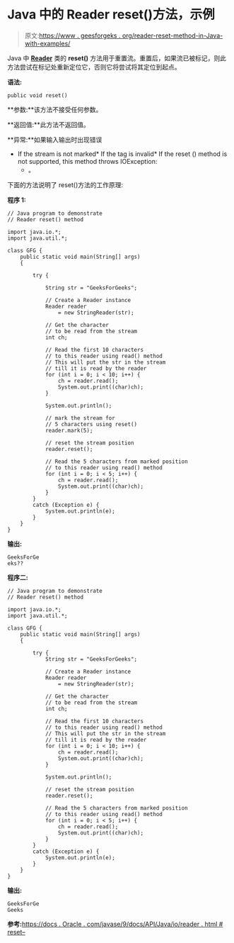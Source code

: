 # Java 中的 Reader reset()方法，示例

> 原文:[https://www . geesforgeks . org/reader-reset-method-in-Java-with-examples/](https://www.geeksforgeeks.org/reader-reset-method-in-java-with-examples/)

Java 中 **[Reader](https://www.geeksforgeeks.org/java-io-reader-class-java/)** 类的 **reset()** 方法用于重置流。重置后，如果流已被标记，则此方法尝试在标记处重新定位它，否则它将尝试将其定位到起点。

**语法:**

```
public void reset()
```

**参数:**该方法不接受任何参数。

**返回值:**此方法不返回值。

**异常:**如果输入输出时出现错误

*   If the stream is not marked*   If the tag is invalid*   If the reset () method is not supported, this method throws IOException:
    *   。

下面的方法说明了 reset()方法的工作原理:

**程序 1:**

```
// Java program to demonstrate
// Reader reset() method

import java.io.*;
import java.util.*;

class GFG {
    public static void main(String[] args)
    {

        try {

            String str = "GeeksForGeeks";

            // Create a Reader instance
            Reader reader
                = new StringReader(str);

            // Get the character
            // to be read from the stream
            int ch;

            // Read the first 10 characters
            // to this reader using read() method
            // This will put the str in the stream
            // till it is read by the reader
            for (int i = 0; i < 10; i++) {
                ch = reader.read();
                System.out.print((char)ch);
            }

            System.out.println();

            // mark the stream for
            // 5 characters using reset()
            reader.mark(5);

            // reset the stream position
            reader.reset();

            // Read the 5 characters from marked position
            // to this reader using read() method
            for (int i = 0; i < 5; i++) {
                ch = reader.read();
                System.out.print((char)ch);
            }
        }
        catch (Exception e) {
            System.out.println(e);
        }
    }
}
```

**输出:**

```
GeeksForGe
eks??

```

**程序二:**

```
// Java program to demonstrate
// Reader reset() method

import java.io.*;
import java.util.*;

class GFG {
    public static void main(String[] args)
    {

        try {
            String str = "GeeksForGeeks";

            // Create a Reader instance
            Reader reader
                = new StringReader(str);

            // Get the character
            // to be read from the stream
            int ch;

            // Read the first 10 characters
            // to this reader using read() method
            // This will put the str in the stream
            // till it is read by the reader
            for (int i = 0; i < 10; i++) {
                ch = reader.read();
                System.out.print((char)ch);
            }

            System.out.println();

            // reset the stream position
            reader.reset();

            // Read the 5 characters from marked position
            // to this reader using read() method
            for (int i = 0; i < 5; i++) {
                ch = reader.read();
                System.out.print((char)ch);
            }
        }
        catch (Exception e) {
            System.out.println(e);
        }
    }
}
```

**输出:**

```
GeeksForGe
Geeks

```

**参考:**[https://docs . Oracle . com/javase/9/docs/API/Java/io/reader . html # reset–](https://docs.oracle.com/javase/9/docs/api/java/io/Reader.html#reset--)